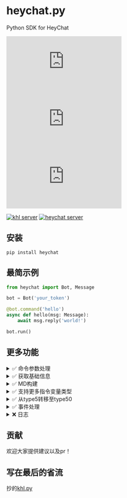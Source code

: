 # heychat.py
Python SDK for HeyChat

[![pypi version](https://img.shields.io/pypi/v/khl.py?label=latest&logo=pypi)](https://pypi.org/project/heychat/)
![GitHub last commit](https://img.shields.io/github/last-commit/Edint386/heychat.py?logo=github)
![github stars](https://img.shields.io/github/stars/Edint386/heychat.py?style=social)

[![khl server](https://www.kaiheila.cn/api/v3/badge/guild?guild_id=4735647834857317&style=3)](https://kook.top/D2m28x)
[![heychat server](https://api.heibot.cn/badge/server?text=heychat.py)](https://chat.xiaoheihe.cn/idm3x0tv)

## 安装
```shell
pip install heychat
```



## 最简示例

```python
from heychat import Bot, Message

bot = Bot('your_token')

@bot.command('hello')
async def hello(msg: Message):
    await msg.reply('world!')

bot.run()
```

## 更多功能
<details>
    <summary> ✅ 命令参数处理</summary>

    from heychat import Bot, Message
    from random import randint
    
    bot = Bot('your_token')

    @bot.command('roll')
    async def hello(msg: Message,max_num):
        # 需先前往小黑盒开发平台为注册指令添加变量
        # 如果没有添加变量单纯输入 /roll 100 也可解析
        max_num = int(max_num)
        await msg.reply(f"你掷出了{randint(1,max_num)}")

    bot.run()

</details>
<details>
    <summary> ✅ 获取基础信息</summary>

    from heychat import Bot, Message

    bot = Bot('your_token')

    @bot.on_message()
    async def on_message(msg: Message):
        # 用户
        print(msg.author.username) # 用户名
        print(msg.author.nickname) # 房间昵称
        print(msg.author.id)       # 用户ID
    
        # 消息
        print(msg.content)         # 消息内容
        print(msg.msg_timestamp)   # 消息时间戳
        
        # 房间
        print(msg.ctx.guild.id)    # 房间ID
        print(msg.ctx.guild.name)  # 房间名
        
        # 频道
        print(msg.ctx.channel.id)  # 频道ID
        print(msg.ctx.channel.name)# 频道名
        

    bot.run()

</details>
<details>
    <summary> ✅ MD构建</summary>
    
    import MDMessage
    @bot.on_message()
    async def on_message(msg: Message):

        img_path = "./img.png"
        await upload_img(img_path)

        md_msg = MDMessage()
        md_msg.apeend("这是一段文字")
        md_msg.append(Element.TEXT("这也是一段文字"))
        md_msg.append(Element.MENTION("18661718")) # @
        md_msg.append(Element.IMG("https://chat.max-c.com/attachments/2024-09-15/1835322670233686016_UitVbhhcLf.jpg"))

        # or
        
        md_msg = MDMessage("这是一段文字\n",
                            Element.TEXT("这也是一段文字"),
                            Element.IMG("https://chat.max-c.com/attachments/2024-09-15/1835322670233686016_UitVbhhcLf.jpg"),
                            Element.MENTION("18661718"))
        

        await msg.reply(md_msg)

</details>


<details>
    <summary> ✅ 支持更多指令变量类型</summary>

    已经看了，觉得不需要适配现在的够用了，如果有具体需求欢迎提出

</details>


<details>
    <summary> ✅ 从type5转移至type50</summary>

    （划掉）等什么时候官方把type5删了再写（划掉）已经写了


</details>
<details>
    <summary> ✅ 事件处理</summary>

    from heychat import Bot, EventTypes, GuildMemberEvent
    @bot.on_event(EventTypes.JOINED_GUILD)
    async def on_joined_guild(e: GuildMemberEvent):
        print(f"{e.user.username}加入了{e.guild.name}")

</details>
<details>
    <summary> ❌ 日志</summary>
</details>


## 贡献
欢迎大家提供建议以及pr！


## 写在最后的省流
抄的[khl.py](https://github.com/TWT233/khl.py)



